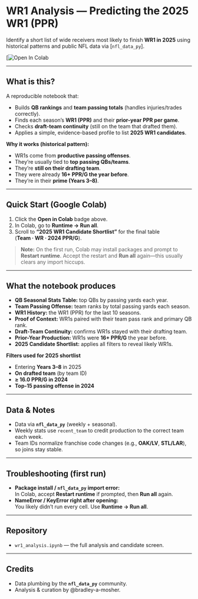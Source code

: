 # WR1 Analysis — Predicting the 2025 WR1 (PPR)

Identify a short list of wide receivers most likely to finish **WR1 in 2025** using historical patterns and public NFL data via [`nfl_data_py`].

[![Open In Colab](https://colab.research.google.com/github/bradley-a-mosher/wr1_analysis/blob/main/wr1_analysis.ipynb#scrollTo=0e93a2be)

---

## What is this?

A reproducible notebook that:
- Builds **QB rankings** and **team passing totals** (handles injuries/trades correctly).
- Finds each season’s **WR1 (PPR)** and their **prior-year PPR per game**.
- Checks **draft-team continuity** (still on the team that drafted them).
- Applies a simple, evidence-based profile to list **2025 WR1 candidates**.

**Why it works (historical pattern):**
- WR1s come from **productive passing offenses**.
- They’re usually tied to **top passing QBs/teams**.
- They’re **still on their drafting team**.
- They were already **16+ PPR/G the year before**.
- They’re in their **prime (Years 3–8)**.

---

## Quick Start (Google Colab)

1. Click the **Open in Colab** badge above.  
2. In Colab, go to **Runtime → Run all**.  
3. Scroll to **“2025 WR1 Candidate Shortlist”** for the final table  
   (**Team · WR · 2024 PPR/G**).

> **Note:** On the first run, Colab may install packages and prompt to **Restart runtime**. Accept the restart and **Run all** again—this usually clears any import hiccups.

---

## What the notebook produces

- **QB Seasonal Stats Table:** top QBs by passing yards each year.  
- **Team Passing Offense:** team ranks by total passing yards each season.  
- **WR1 History:** the WR1 (PPR) for the last 10 seasons.  
- **Proof of Context:** WR1s paired with their team pass rank and primary QB rank.  
- **Draft-Team Continuity:** confirms WR1s stayed with their drafting team.  
- **Prior-Year Production:** WR1s were **16+ PPR/G** the year before.  
- **2025 Candidate Shortlist:** applies all filters to reveal likely WR1s.

**Filters used for 2025 shortlist**
- Entering **Years 3–8** in 2025  
- **On drafted team** (by team ID)  
- **≥ 16.0 PPR/G in 2024**  
- **Top-15 passing offense in 2024**

---

## Data & Notes

- Data via **`nfl_data_py`** (weekly + seasonal).  
- Weekly stats use `recent_team` to credit production to the correct team each week.  
- Team IDs normalize franchise code changes (e.g., **OAK/LV**, **STL/LAR**), so joins stay stable.

---

## Troubleshooting (first run)

- **Package install / `nfl_data_py` import error:**  
  In Colab, accept **Restart runtime** if prompted, then **Run all** again.
- **NameError / KeyError right after opening:**  
  You likely didn’t run every cell. Use **Runtime → Run all**.

---

## Repository

- `wr1_analysis.ipynb` — the full analysis and candidate screen.

---

## Credits

- Data plumbing by the **`nfl_data_py`** community.
- Analysis & curation by @bradley-a-mosher.
